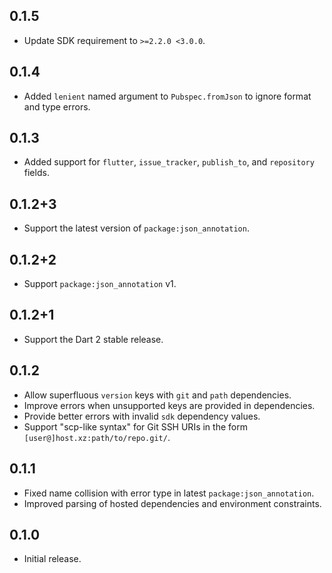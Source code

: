 ## 0.1.5

- Update SDK requirement to `>=2.2.0 <3.0.0`.

## 0.1.4

- Added `lenient` named argument to `Pubspec.fromJson` to ignore format and type errors. 

## 0.1.3

- Added support for `flutter`, `issue_tracker`, `publish_to`, and `repository`
  fields.

## 0.1.2+3

- Support the latest version of `package:json_annotation`.

## 0.1.2+2

- Support `package:json_annotation` v1.

## 0.1.2+1

- Support the Dart 2 stable release.

## 0.1.2

- Allow superfluous `version` keys with `git` and `path` dependencies.
- Improve errors when unsupported keys are provided in dependencies.
- Provide better errors with invalid `sdk` dependency values.
- Support "scp-like syntax" for Git SSH URIs in the form
  `[user@]host.xz:path/to/repo.git/`.

## 0.1.1

- Fixed name collision with error type in latest `package:json_annotation`.
- Improved parsing of hosted dependencies and environment constraints.

## 0.1.0

- Initial release.
